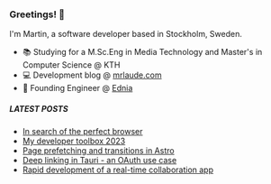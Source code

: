 ### Greetings! 👋

I'm Martin, a software developer based in Stockholm, Sweden.

* 📚 Studying for a M.Sc.Eng in Media Technology and Master's in Computer Science @ KTH
* 💻 Development blog @ [mrlaude.com](https://mrlaude.com)
* 💼 Founding Engineer @ [Ednia](https://ednia.se/)

##### LATEST POSTS
<!-- BLOG-POST-LIST:START -->
- [In search of the perfect browser](https://mrlaude.com/articles/in-search-of-the-perfect-browser/)
- [My developer toolbox 2023](https://mrlaude.com/articles/my-developer-toolbox-2023/)
- [Page prefetching and transitions in Astro](https://mrlaude.com/articles/page-prefetching-and-transitions-in-astro/)
- [Deep linking in Tauri - an OAuth use case](https://mrlaude.com/articles/deep-linking-in-tauri-an-o-auth-use-case/)
- [Rapid development of a real-time collaboration app](https://mrlaude.com/articles/rapid-development-of-a-real-time-collaboration-app/)
<!-- BLOG-POST-LIST:END -->
